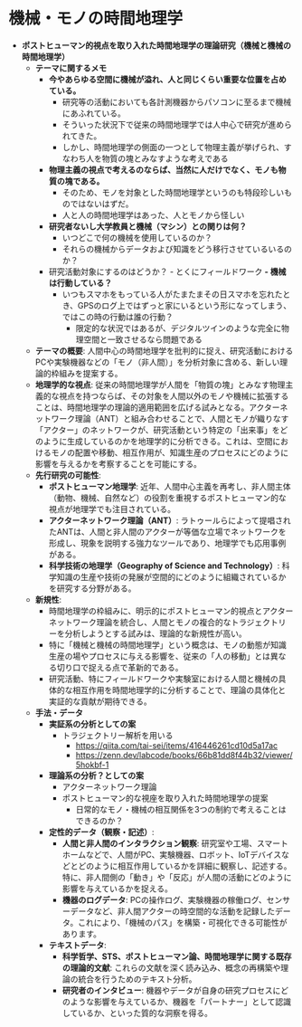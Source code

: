 # 機械・モノの時間地理学

- **ポストヒューマン的視点を取り入れた時間地理学の理論研究（機械と機械の時間地理学）**
  - **テーマに関するメモ**
    - **今やあらゆる空間に機械が溢れ、人と同じくらい重要な位置を占めている。**
      - 研究等の活動においても各計測機器からパソコンに至るまで機械にあふれている。
      - そういった状況下で従来の時間地理学では人中心で研究が進められてきた。
      - しかし、時間地理学の側面の一つとして物理主義が挙げられ、すなわち人を物質の塊とみなすような考えである
    - **物理主義の視点で考えるのならば、当然に人だけでなく、モノも物質の塊である。**
      - そのため、モノを対象とした時間地理学というのも特段珍しいものではないはずだ。
      - 人と人の時間地理学はあった、人とモノから怪しい
    - **研究者ないし大学教員と機械（マシン）との関りは何？**
      - いつどこで何の機械を使用しているのか？
      - それらの機械からデータおよび知識をどう移行させているいるのか？
    - 研究活動対象にするのはどうか？
          - とくにフィールドワーク
    **- 機械は行動している？**
      - いつもスマホをもっている人がたまたまその日スマホを忘れたとき、GPSのログ上ではずっと家にいるという形になってしまう、ではこの時の行動は誰の行動？
        - 限定的な状況ではあるが、デジタルツインのような完全に物理空間と一致させるなら問題である
  - **テーマの概要**: 人間中心の時間地理学を批判的に捉え、研究活動におけるPCや実験機器などの「モノ（非人間）」を分析対象に含める、新しい理論的枠組みを提案する。
  - **地理学的な視点**: 従来の時間地理学が人間を「物質の塊」とみなす物理主義的な視点を持つならば、その対象を人間以外のモノや機械に拡張することは、時間地理学の理論的適用範囲を広げる試みとなる。アクターネットワーク理論（ANT）と組み合わせることで、人間とモノが織りなす「アクター」のネットワークが、研究活動という特定の「出来事」をどのように生成しているのかを地理学的に分析できる。これは、空間におけるモノの配置や移動、相互作用が、知識生産のプロセスにどのように影響を与えるかを考察することを可能にする。
  - **先行研究の可能性**:
      - **ポストヒューマン地理学**: 近年、人間中心主義を再考し、非人間主体（動物、機械、自然など）の役割を重視するポストヒューマン的な視点が地理学でも注目されている。
      - **アクターネットワーク理論（ANT）**: ラトゥールらによって提唱されたANTは、人間と非人間のアクターが等価な立場でネットワークを形成し、現象を説明する強力なツールであり、地理学でも応用事例がある。
      - **科学技術の地理学（Geography of Science and Technology）**: 科学知識の生産や技術の発展が空間的にどのように組織されているかを研究する分野がある。
  - **新規性**:
      - 時間地理学の枠組みに、明示的にポストヒューマン的視点とアクターネットワーク理論を統合し、人間とモノの複合的なトラジェクトリーを分析しようとする試みは、理論的な新規性が高い。
      - 特に「機械と機械の時間地理学」という概念は、モノの動態が知識生産の場やプロセスに与える影響を、従来の「人の移動」とは異なる切り口で捉える点で革新的である。
      - 研究活動、特にフィールドワークや実験室における人間と機械の具体的な相互作用を時間地理学的に分析することで、理論の具体化と実証的な貢献が期待できる。
  - **手法・データ**
    - **実証系の分析としての案**
      - トラジェクトリー解析を用いる
        - <https://qiita.com/tai-sei/items/416446261cd10d5a17ac>
        - <https://zenn.dev/labcode/books/66b81dd8f44b32/viewer/5hokbf-1>
    - **理論系の分析？としての案**
      - アクターネットワーク理論
      - ポストヒューマン的な視座を取り入れた時間地理学の提案
        - 日常的なモノ・機械の相互関係を3つの制約で考えることはできるのか？
    - **定性的データ（観察・記述）**:
        - **人間と非人間のインタラクション観察**: 研究室や工場、スマートホームなどで、人間がPC、実験機器、ロボット、IoTデバイスなどとどのように相互作用しているかを詳細に観察し、記述する。特に、非人間側の「動き」や「反応」が人間の活動にどのように影響を与えているかを捉える。
        - **機器のログデータ**: PCの操作ログ、実験機器の稼働ログ、センサーデータなど、非人間アクターの時空間的な活動を記録したデータ。これにより、「機械のパス」を構築・可視化できる可能性があります。
    - **テキストデータ**:
        - **科学哲学、STS、ポストヒューマン論、時間地理学に関する既存の理論的文献**: これらの文献を深く読み込み、概念の再構築や理論の統合を行うためのテキスト分析。
        - **研究者のインタビュー**: 機器やデータが自身の研究プロセスにどのような影響を与えているか、機器を「パートナー」として認識しているか、といった質的な洞察を得る。
